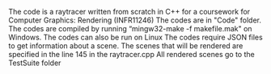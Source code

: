 The code is a raytracer written from scratch in C++ for a coursework for Computer Graphics: Rendering (INFR11246)
The codes are in "Code" folder. The codes are compiled by running “mingw32-make -f makefile.mak" on Windows. The codes can also be run on Linux
The codes require JSON files to get information about a scene. The scenes that will be rendered are specified in the line 145 in the raytracer.cpp
All rendered scenes go to the TestSuite folder

